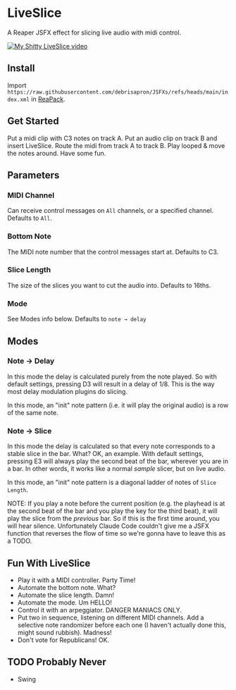 # LiveSlice

A Reaper JSFX effect for slicing live audio with midi control.

[![My Shitty LiveSlice video](https://img.youtube.com/vi/fYEMHs-0MTM/0.jpg)](https://www.youtube.com/watch?v=fYEMHs-0MTM)

## Install

Import `https://raw.githubusercontent.com/debrisapron/JSFXs/refs/heads/main/index.xml` in [ReaPack](https://reapack.com/).

## Get Started

Put a midi clip with C3 notes on track A. Put an audio clip on track B and insert LiveSlice. Route the midi from track A to track B. Play looped & move the notes around. Have some fun.

## Parameters

### MIDI Channel

Can receive control messages on `All` channels, or a specified channel. Defaults to `All`.

### Bottom Note

The MIDI note number that the control messages start at. Defaults to C3.

### Slice Length

The size of the slices you want to cut the audio into. Defaults to 16ths.

### Mode

See Modes info below. Defaults to `note → delay`

## Modes

### Note → Delay

In this mode the delay is calculated purely from the note played. So with default settings, pressing D3 will result in a delay of 1/8. This is the way most delay modulation plugins do slicing.

In this mode, an "init" note pattern (i.e. it will play the original audio) is a row of the same note.

### Note → Slice

In this mode the delay is calculated so that every note corresponds to a stable slice in the bar. What? OK, an example. With default settings, pressing E3 will always play the second beat of the bar, wherever you are in a bar. In other words, it works like a normal _sample_ slicer, but on live audio.

In this mode, an "init" note pattern is a diagonal ladder of notes of `Slice Length`.

NOTE: If you play a note before the current position (e.g. the playhead is at the second beat of the bar and you play the key for the third beat), it will play the slice from the _previous_ bar. So if this is the first time around, you will hear silence. Unfortunately Claude Code couldn't give me a JSFX function that reverses the flow of time so we're gonna have to leave this as a TODO.

## Fun With LiveSlice

- Play it with a MIDI controller. Party Time!
- Automate the bottom note. What?
- Automate the slice length. Damn!
- Automate the mode. Um HELLO!
- Control it with an arpeggiator. DANGER MANIACS ONLY.
- Put two in sequence, listening on different MIDI channels. Add a selective note randomizer before each one (I haven't actually done this, might sound rubbish). Madness!
- Don't vote for Republicans! OK.

## TODO Probably Never

- Swing
